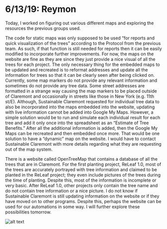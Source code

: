 
6/13/19: Reymon
================

Today, I worked on figuring out various different maps and exploring the resources the previous groups used.

The code for static maps was only supposed to be used “for reports and quick visualization of the trees” according to the Protocol from the previous team. As such, if that function is still needed for reports then it can be easily modified to incorporate further improvements. For now, the maps on the website are fine as they are since they just provide a nice visual of all the trees for each project. The only necessary thing for the embedded maps to be updated and recreated is to reformat addresses and update all the information for trees so that it can be clearly seen after being clicked on. Currently, some map markers do not provide any relevant information and sometimes do not provide any tree data. Some street addresses are formatted in a strange way causing the map markers to be placed outside of Claremont and occasionally in streets like those in New York (e.g. 11th st/E). Although, Sustainable Claremont requested for individual tree data to also be incorporated into the maps embedded into the website, updating with live information cannot be added into Google My Maps. However, a simple solution would be to run and simulate each individual result for each tree and add it only once into the spreadsheet as an “Estimate of Tree Benefits.” After all the additional information is added, then the Google My Maps can be recreated and then embedded once more. That would be one solution to have a “dynamic” map on the website. I would have to contact Sustainable Claremont with more details regarding what they are requesting out of the map system.

There is a website called OpenTreeMap that contains a database of all the trees that are in Claremont. For the first planting project, ReLeaf 1.0, most of the trees are accurately portrayed with tree information and claimed to be planted in the ReLeaf project; they even include pictures of the trees during the time of planting. Despite this, most of the information is incomplete or very basic. After ReLeaf 1.0, other projects only contain the tree name and do not contain tree information or a nice picture. I do not know if Sustainable Claremont is still updating information on the website or if they have moved on to other programs. Despite this, perhaps the website can be used for our automations in some way. I will further explore these possibilities tomorrow. 

![alt text](https://user-images.githubusercontent.com/50882357/59522528-bb8dc080-8e83-11e9-8f56-32035c8fc3ea.png)

